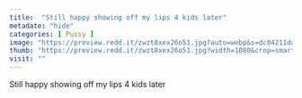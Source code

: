 ```yaml
---
title:  "Still happy showing off my lips 4 kids later"
metadate: "hide"
categories: [ Pussy ]
image: "https://preview.redd.it/zwzt8xex26o51.jpg?auto=webp&s=dc04211da16b3f8d46379a7ec29678626f7bcf1f"
thumb: "https://preview.redd.it/zwzt8xex26o51.jpg?width=1080&crop=smart&auto=webp&s=5cd9e009e0b9280b916086c752dc3ec6ec1d2e58"
visit: ""
---
```

Still happy showing off my lips 4 kids later
